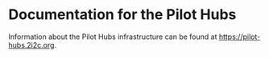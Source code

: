# Documentation for the Pilot Hubs

Information about the Pilot Hubs infrastructure can be found at <https://pilot-hubs.2i2c.org>.
